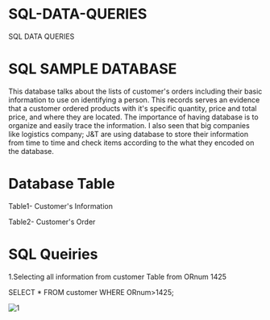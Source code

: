 # SQL-DATA-QUERIES
SQL DATA QUERIES
# SQL SAMPLE DATABASE
This database talks about the lists of customer's orders including their basic information to use on identifying a person. This records serves an evidence that a customer ordered products with it's specific quantity, price and total price, and where they are located. The importance of having database is to organize and easily trace the information. I also seen that big companies like logistics company; J&T are using database to store their information from time to time and check items according to the what they encoded on the database.
# Database Table

Table1- Customer's Information

Table2- Customer's Order

# SQL Queiries
1.Selecting all information from customer Table from ORnum 1425

SELECT * FROM customer WHERE ORnum>1425;

![1](https://user-images.githubusercontent.com/73306480/103623898-bc110f00-4f73-11eb-994b-e493d28f8a3c.png)
